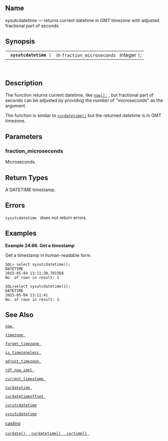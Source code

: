 <div>

<div>

</div>

<div>

## Name

sysutcdatetime — returns current datetime in GMT timezone with adjusted
fractional part of seconds

</div>

<div>

## Synopsis

<div>

|                             |                                          |
|-----------------------------|------------------------------------------|
| ` `**`sysutcdatetime`**` (` | in `fraction_microseconds ` integer `)`; |

<div>

 

</div>

</div>

</div>

<div>

## Description

The function returns current datetime, like
<a href="fn_now.html" class="link" title="now"><code
class="function">now() </code></a> , but fractional part of seconds can
be adjusted by providing the number of "microseconds" as the argument.

The function is similar to
<a href="fn_curdatetime.html" class="link" title="curdatetime"><code
class="function">curdatetime()</code></a> but the returned datetime is
in GMT timezone.

</div>

<div>

## Parameters

<div>

### fraction_microseconds

Microseconds.

</div>

</div>

<div>

## Return Types

A <span class="type">DATETIME </span> timestamp.

</div>

<div>

## Errors

`sysutcdatetime ` does not return errors.

</div>

<div>

## Examples

<div>

**Example 24.66. Get a timestamp**

<div>

Get a timestamp in human-readable form.

``` screen
SQL> select sysutcdatetime();
DATETIME
2015-05-04 13:11:30.701568
No. of rows in result: 1

SQL>select sysutcdatetime(1);
DATETIME
2015-05-04 13:11:41
No. of rows in result: 1
```

</div>

</div>

  

</div>

<div>

## See Also

<a href="fn_now.html" class="link" title="now"><code
class="function">now </code></a>

<a href="fn_timezone.html" class="link" title="timezone"><code
class="function">timezone </code></a>

<a href="fn_forget_timezone.html" class="link"
title="forget_timezone"><code
class="function">forget_timezone </code></a>

<a href="fn_is_timezoneless.html" class="link"
title="is_timezoneless"><code
class="function">is_timezoneless </code></a>

<a href="fn_adjust_timezone.html" class="link"
title="adjust_timezone"><code
class="function">adjust_timezone </code></a>

<a href="fn_rdf_now_impl.html" class="link" title="rdf_now_impl"><code
class="function">rdf_now_impl </code></a>

<a href="fn_current_timestamp.html" class="link"
title="current_timestamp"><code
class="function">current_timestamp </code></a>

<a href="fn_curdatetime.html" class="link" title="curdatetime"><code
class="function">curdatetime </code></a>

<a href="fn_curdatetimeoffset.html" class="link"
title="curdatetimeoffset"><code
class="function">curdatetimeoffset </code></a>

<a href="fn_curutcdatetime.html" class="link"
title="curutcdatetime"><code class="function">curutcdatetime </code></a>

<a href="fn_sysutcdatetime.html" class="link"
title="sysutcdatetime"><code class="function">sysutcdatetime </code></a>

<a href="ch-sqlreference.html#dtcasting" class="link"
title="9.1.2. Casting">casting</a>

<a href="fn_curdate.html" class="link" title="curdate"><code
class="function">curdate() </code> , <code
class="function">curdatetime() </code> , <code
class="function">curtime() </code></a>

</div>

</div>
